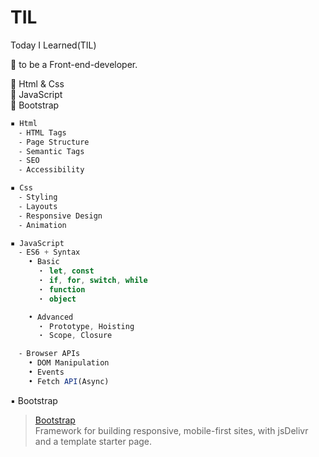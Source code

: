 # TIL

Today I Learned(TIL)

🎯 to be a Front-end-developer.

📕 Html & Css </br>
📙 JavaScript </br>
📗 Bootstrap

```ts
▪ Html
  ⁃ HTML Tags
  ⁃ Page Structure
  ⁃ Semantic Tags
  ⁃ SEO
  ⁃ Accessibility

▪ Css
  ⁃ Styling
  ⁃ Layouts
  ⁃ Responsive Design
  ⁃ Animation

▪ JavaScript
  ⁃ ES6 + Syntax
    • Basic
      ・ let, const
      ・ if, for, switch, while
      ・ function
      ・ object

    • Advanced
      ・ Prototype, Hoisting
      ・ Scope, Closure

  ⁃ Browser APIs
    • DOM Manipulation
    • Events
    • Fetch API(Async)
```

▪ Bootstrap

> [Bootstrap](https://getbootstrap.com/docs/5.1/getting-started/introduction/) <br>
> Framework for building responsive, mobile-first sites, with jsDelivr and a template starter page.
